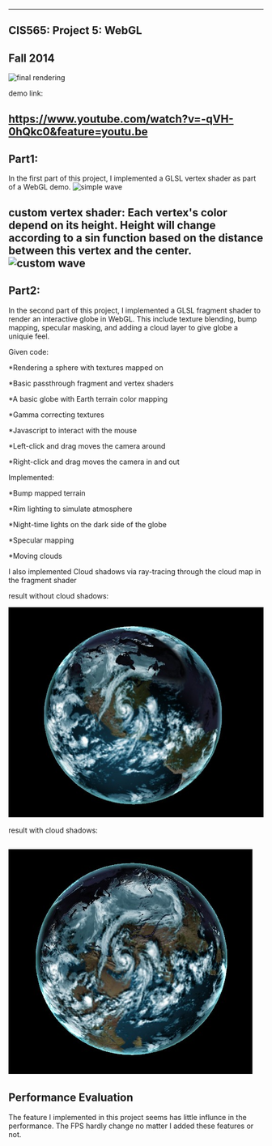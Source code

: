 ﻿-------------------------------------------------------------------------------
CIS565: Project 5: WebGL
-------------------------------------------------------------------------------
Fall 2014
-------------------------------------------------------------------------------
![final rendering](https://raw.githubusercontent.com/XJMa/Project5-WebGL/master/result/pic1.gif)

demo link:

https://www.youtube.com/watch?v=-qVH-0hQkc0&feature=youtu.be
-------------------------------------------------------------------------------
Part1:
-------------------------------------------------------------------------------
In the first part of this project, I implemented a GLSL vertex shader as 
part of a WebGL demo. 
![simple wave](https://raw.githubusercontent.com/XJMa/Project5-WebGL/master/result/part11.gif)

custom vertex shader: Each vertex's color depend on its height. Height will change according to a sin function based on 
the distance between this vertex and the center.
![custom wave](https://raw.githubusercontent.com/XJMa/Project5-WebGL/master/result/part12.gif)
-------------------------------------------------------------------------------
Part2:
-------------------------------------------------------------------------------
In the second part of this project, I implemented a GLSL fragment shader
to render an interactive globe in WebGL. This include texture blending,
bump mapping, specular masking, and adding a cloud layer to give globe a 
uniquie feel.

Given code:

*Rendering a sphere with textures mapped on

*Basic passthrough fragment and vertex shaders

*A basic globe with Earth terrain color mapping

*Gamma correcting textures

*Javascript to interact with the mouse

*Left-click and drag moves the camera around

*Right-click and drag moves the camera in and out

Implemented:

*Bump mapped terrain

*Rim lighting to simulate atmosphere

*Night-time lights on the dark side of the globe

*Specular mapping

*Moving clouds


I also implemented Cloud shadows via ray-tracing through the cloud map in the fragment shader

result without cloud shadows:

![without cloud shadow](https://raw.githubusercontent.com/XJMa/Project5-WebGL/master/result/withoutshadow.jpg)

result with cloud shadows:

![without cloud shadow](https://raw.githubusercontent.com/XJMa/Project5-WebGL/master/result/withshadow.jpg)
-------------------------------------------------------------------------------
Performance Evaluation
-------------------------------------------------------------------------------
The feature I implemented in this project seems has little influnce in the performance. The FPS hardly change no matter I added these features or not.
